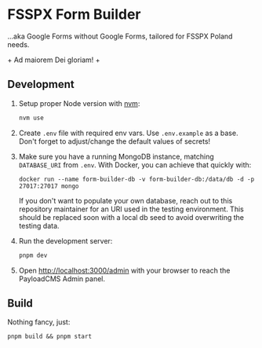 # FSSPX Form Builder

...aka Google Forms without Google Forms, tailored for FSSPX Poland needs.

\+ Ad maiorem Dei gloriam! \+

## Development

1. Setup proper Node version with [nvm](https://github.com/nvm-sh/nvm):

    ```bash
    nvm use
    ```

1. Create `.env` file with required env vars. Use `.env.example` as a base. Don't forget to adjust/change the default values of secrets!
1. Make sure you have a running MongoDB instance, matching `DATABASE_URI` from `.env`. With Docker, you can achieve that quickly with:

    ```
    docker run --name form-builder-db -v form-builder-db:/data/db -d -p 27017:27017 mongo
    ```

    If you don't want to populate your own database, reach out to this repository maintainer for an URI used in the testing environment. This should be replaced soon with a local db seed to avoid overwriting the testing data. 

1. Run the development server:

    ```bash
    pnpm dev
    ```

1. Open [http://localhost:3000/admin](http://localhost:3000/admin) with your browser to reach the PayloadCMS Admin panel.

## Build

Nothing fancy, just:

`pnpm build && pnpm start`